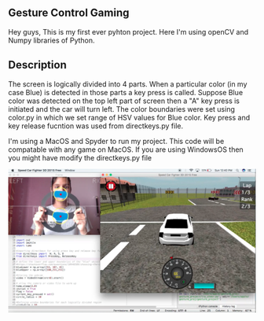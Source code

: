 ## Gesture Control Gaming 

Hey guys,
This is my first ever pyhton project. Here I'm using openCV and Numpy libraries of Python.

## Description

The screen is logically divided into 4 parts. When a particular color (in my case Blue) is detected in those parts a key press is called. Suppose Blue color was detected on the top left part of screen then a "A" key press is initiated and the car will turn left.
The color boundaries were set using color.py in which we set range of HSV values for Blue color. Key press and key release fucntion was used from directkeys.py file. 

I'm using a MacOS and Spyder to run my project. This code will be compatable with any game on MacOS. If you are using WindowsOS then you might have modify the directkeys.py file

![](Screenshot.png)
